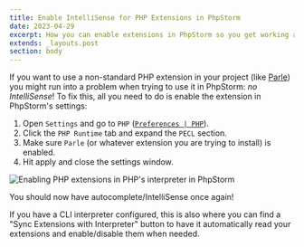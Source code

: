 ```yaml
---
title: Enable IntelliSense for PHP Extensions in PhpStorm
date: 2023-04-29
excerpt: How you can enable extensions in PhpStorm so you get working autocomplete on them.
extends: _layouts.post
section: body
---
```


If you want to use a non-standard PHP extension in your project (like [Parle](https://www.php.net/manual/en/book.parle.php))
you might run into a problem when trying to use it in PhpStorm: _no IntelliSense_! To fix this, all you need to do is
enable the extension in PhpStorm's settings:

1. Open `Settings` and go to `PHP` ([`Preferences | PHP`](jetbrains://PhpStorm/settings?name=PHP)).
2. Click the `PHP Runtime` tab and expand the `PECL` section.
3. Make sure `Parle` (or whatever extension you are trying to install) is enabled.
4. Hit apply and close the settings window.

![Enabling PHP extensions in PHP's interpreter in PhpStorm](/assets/images/phpstorm-extensions.jpg)

You should now have autocomplete/IntelliSense once again!

If you have a CLI interpreter configured, this is also where you can find a "Sync Extensions with Interpreter" button to
have it automatically read your extensions and enable/disable them when needed.
